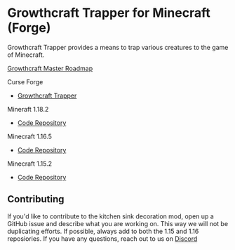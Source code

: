 # Growthcraft Trapper for Minecraft (Forge)

Growthcraft Trapper provides a means to trap various creatures to the game of Minecraft. 

[Growthcraft Master Roadmap](https://app.zenhub.com/workspaces/growthcraft-6043ce571b094900102f4ca6/board)

Curse Forge 
* [Growthcraft Trapper](https://www.curseforge.com/minecraft/mc-mods/growthcraft-trapper)

Mineraft 1.18.2
* [Code Repository](https://github.com/GrowthcraftCE/Growthcraft-Trapper/tree/1.18)

Minecraft 1.16.5
* [Code Repository](https://github.com/GrowthcraftCE/Growthcraft-Trapper/tree/1.16)

Minecraft 1.15.2
* [Code Repository](https://github.com/GrowthcraftCE/Growthcraft-Trapper/tree/1.15)

## Contributing

If you'd like to contribute to the kitchen sink decoration mod, open up a GitHub issue and describe what you are working on. This way we will not be duplicating efforts. If possible, always add to both the 1.15 and 1.16 reposiories. If you have any questions, reach out to us on [Discord](https://discord.com/channels/333690296334548994/333690296334548994)
